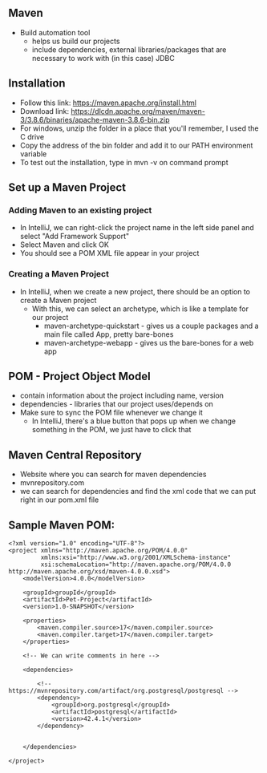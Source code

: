 ## Maven
- Build automation tool
    - helps us build our projects
    - include dependencies, external libraries/packages that are necessary to work with (in this case) JDBC


## Installation
- Follow this link: https://maven.apache.org/install.html
- Download link: https://dlcdn.apache.org/maven/maven-3/3.8.6/binaries/apache-maven-3.8.6-bin.zip
- For windows, unzip the folder in a place that you'll remember, I used the C drive
- Copy the address of the bin folder and add it to our PATH environment variable
- To test out the installation, type in mvn -v on command prompt

## Set up a Maven Project
### Adding Maven to an existing project
- In IntelliJ, we can right-click the project name in the left side panel and select "Add Framework Support"
- Select Maven and click OK
- You should see a POM XML file appear in your project

### Creating a Maven Project
- In IntelliJ, when we create a new project, there should be an option to create a Maven project
    - With this, we can select an archetype, which is like a template for our project
        - maven-archetype-quickstart - gives us a couple packages and a main file called App, pretty bare-bones
        - maven-archetype-webapp - gives us the bare-bones for a web app


## POM - Project Object Model
- contain information about the project including name, version
- dependencies - libraries that our project uses/depends on
- Make sure to sync the POM file whenever we change it
    - In IntelliJ, there's a blue button that pops up when we change something in the POM, we just have to click that

## Maven Central Repository
- Website where you can search for maven dependencies
- mvnrepository.com
- we can search for dependencies and find the xml code that we can put right in our pom.xml file


## Sample Maven POM:
```
<?xml version="1.0" encoding="UTF-8"?>
<project xmlns="http://maven.apache.org/POM/4.0.0"
         xmlns:xsi="http://www.w3.org/2001/XMLSchema-instance"
         xsi:schemaLocation="http://maven.apache.org/POM/4.0.0 http://maven.apache.org/xsd/maven-4.0.0.xsd">
    <modelVersion>4.0.0</modelVersion>

    <groupId>groupId</groupId>
    <artifactId>Pet-Project</artifactId>
    <version>1.0-SNAPSHOT</version>

    <properties>
        <maven.compiler.source>17</maven.compiler.source>
        <maven.compiler.target>17</maven.compiler.target>
    </properties>

    <!-- We can write comments in here -->

    <dependencies>

        <!-- https://mvnrepository.com/artifact/org.postgresql/postgresql -->
        <dependency>
            <groupId>org.postgresql</groupId>
            <artifactId>postgresql</artifactId>
            <version>42.4.1</version>
        </dependency>


    </dependencies>
    
</project>
```